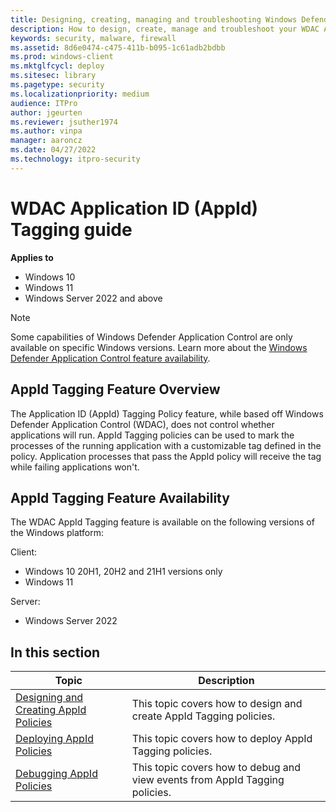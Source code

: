 ```yaml
---
title: Designing, creating, managing and troubleshooting Windows Defender Application Control AppId Tagging policies (Windows)
description: How to design, create, manage and troubleshoot your WDAC AppId Tagging policies
keywords: security, malware, firewall
ms.assetid: 8d6e0474-c475-411b-b095-1c61adb2bdbb
ms.prod: windows-client
ms.mktglfcycl: deploy
ms.sitesec: library
ms.pagetype: security
ms.localizationpriority: medium
audience: ITPro
author: jgeurten
ms.reviewer: jsuther1974
ms.author: vinpa
manager: aaroncz
ms.date: 04/27/2022
ms.technology: itpro-security
---
```


# WDAC Application ID (AppId) Tagging guide

**Applies to**

- Windows 10
- Windows 11
- Windows Server 2022 and above

> [!NOTE]
> Some capabilities of Windows Defender Application Control are only available on specific Windows versions. Learn more about the [Windows Defender Application Control feature availability](../feature-availability.md).

## AppId Tagging Feature Overview

The Application ID (AppId) Tagging Policy feature, while based off Windows Defender Application Control (WDAC), does not control whether applications will run. AppId Tagging policies can be used to mark the processes of the running application with a customizable tag defined in the policy. Application processes that pass the AppId policy will receive the tag while failing applications won't. 

## AppId Tagging Feature Availability

The WDAC AppId Tagging feature is available on the following versions of the Windows platform: 

Client: 
- Windows 10 20H1, 20H2 and 21H1 versions only
- Windows 11

Server: 
- Windows Server 2022

## In this section

| Topic | Description |
| - | - |
| [Designing and Creating AppId Policies](design-create-appid-tagging-policies.md) | This topic covers how to design and create AppId Tagging policies. |
| [Deploying AppId Policies](deploy-appid-tagging-policies.md) | This topic covers how to deploy AppId Tagging policies. |
| [Debugging AppId Policies](debugging-operational-guide-appid-tagging-policies.md) | This topic covers how to debug and view events from AppId Tagging policies. |
